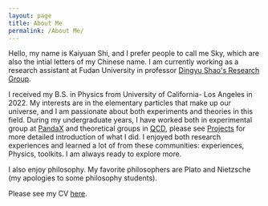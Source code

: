 ```yaml
---
layout: page
title: About Me
permalink: /About Me/
---
```


Hello, my name is Kaiyuan Shi, and I prefer people to call me Sky, which are also the intial letters of my Chinese name.
I am currently working as a research assistant at Fudan University in professor [Dingyu Shao's Research Group](https://shaodingyu.github.io/).

I received my B.S. in Physics from University of California- Los Angeles in 2022.
My interests are in the elementary particles that make up our universe, and I am passionate about both experiments and theories in this field.
During my undergraduate years, I have worked both in experimental group at [PandaX](https://pandax.sjtu.edu.cn/) and theoretical groups in [QCD](https://kang-research-group.physics.ucla.edu/), please see [Projects](https://kaiyuan-shi.github.io/Projects/) for more detailed introduction of what I did.
I enjoyed both research experiences and learned a lot of from these communities: experiences, Physics, toolkits.
I am always ready to explore more.

I also enjoy philosophy. My favorite philosophers are Plato and Nietzsche (my apologies to some philosophy students).

Please see my CV <a href="CV_SkyShi.pdf" target="_blank">here<a>.
